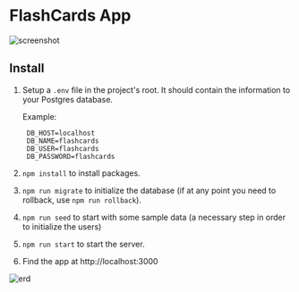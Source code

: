 # FlashCards App

![screenshot](https://github.com/bigspring-interviews/a1kn-casestudy/blob/master/img/app.png?raw=true)

## Install
1. Setup a `.env` file in the project's root. It should contain the information
   to your Postgres database.

   Example:
   ```
    DB_HOST=localhost
    DB_NAME=flashcards
    DB_USER=flashcards
    DB_PASSWORD=flashcards
2. `npm install` to install packages.
3. `npm run migrate` to initialize the database (if at any point you need to
   rollback, use `npm run rollback`).
4. `npm run seed` to start with some sample data (a necessary step in order to
   initialize the users)
5. `npm run start` to start the server.
6. Find the app at http://localhost:3000

![erd](https://github.com/bigspring-interviews/a1kn-casestudy/blob/master/img/erd.png?raw=true)
